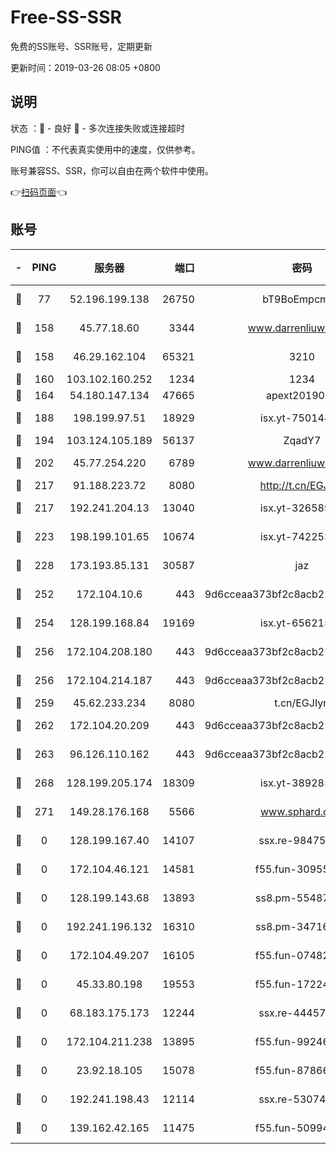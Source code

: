 # Free-SS-SSR

免费的SS账号、SSR账号，定期更新

更新时间：2019-03-26 08:05 +0800

## 说明

状态     ：🙂 - 良好 🙁 - 多次连接失败或连接超时

PING值   ：不代表真实使用中的速度，仅供参考。

账号兼容SS、SSR，你可以自由在两个软件中使用。

👉[扫码页面](https://liesauer.github.io/Free-SS-SSR/)👈

## 账号

|-|PING|服务器|端口|密码|加密方式|区域|
|:----:|:----:|:-----:|-----:|:----:|:----:|:----:|
|🙂|77|52.196.199.138|26750|bT9BoEmpcmP7|aes-256-cfb|JP|
|🙂|158|45.77.18.60|3344|www.darrenliuwei.com|aes-256-cfb|JP|
|🙂|158|46.29.162.104|65321|3210|aes-256-ctr|RU|
|🙂|160|103.102.160.252|1234|1234|rc4-md5|JP|
|🙂|164|54.180.147.134|47665|apext2019001|chacha20|KR|
|🙂|188|198.199.97.51|18929|isx.yt-75014446|aes-256-cfb|US|
|🙂|194|103.124.105.189|56137|ZqadY7|chacha20|CN|
|🙂|202|45.77.254.220|6789|www.darrenliuwei.com|aes-256-cfb|SG|
|🙂|217|91.188.223.72|8080|http://t.cn/EGJIyrl|rc4-md5|RU|
|🙂|217|192.241.204.13|13040|isx.yt-32658990|aes-256-cfb|US|
|🙂|223|198.199.101.65|10674|isx.yt-74225323|aes-256-cfb|US|
|🙂|228|173.193.85.131|30587|jaz|aes-256-cfb|US|
|🙂|252|172.104.10.6|443|9d6cceaa373bf2c8acb22e60b6a58be6|aes-256-cfb|US|
|🙂|254|128.199.168.84|19169|isx.yt-65621581|aes-256-cfb|SG|
|🙂|256|172.104.208.180|443|9d6cceaa373bf2c8acb22e60b6a58be6|aes-256-cfb|US|
|🙂|256|172.104.214.187|443|9d6cceaa373bf2c8acb22e60b6a58be6|aes-256-cfb|US|
|🙂|259|45.62.233.234|8080|t.cn/EGJIyrl|rc4-md5|CA|
|🙂|262|172.104.20.209|443|9d6cceaa373bf2c8acb22e60b6a58be6|aes-256-cfb|US|
|🙂|263|96.126.110.162|443|9d6cceaa373bf2c8acb22e60b6a58be6|aes-256-cfb|US|
|🙂|268|128.199.205.174|18309|isx.yt-38928516|aes-256-cfb|SG|
|🙂|271|149.28.176.168|5566|www.sphard.com|aes-256-cfb|AU|
|🙁|0|128.199.167.40|14107|ssx.re-98475570|aes-256-cfb|SG|
|🙁|0|172.104.46.121|14581|f55.fun-30955326|aes-256-cfb|SG|
|🙁|0|128.199.143.68|13893|ss8.pm-55487528|aes-256-cfb|SG|
|🙁|0|192.241.196.132|16310|ss8.pm-34716265|aes-256-cfb|US|
|🙁|0|172.104.49.207|16105|f55.fun-07482926|aes-256-cfb|SG|
|🙁|0|45.33.80.198|19553|f55.fun-17224579|aes-256-cfb|US|
|🙁|0|68.183.175.173|12244|ssx.re-44457253|aes-256-cfb|US|
|🙁|0|172.104.211.238|13895|f55.fun-99246337|aes-256-cfb|US|
|🙁|0|23.92.18.105|15078|f55.fun-87866035|aes-256-cfb|US|
|🙁|0|192.241.198.43|12114|ssx.re-53074650|aes-256-cfb|US|
|🙁|0|139.162.42.165|11475|f55.fun-50994506|aes-256-cfb|SG|
